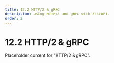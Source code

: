```yaml
---
title: 12.2 HTTP/2 & gRPC
description: Using HTTP/2 and gRPC with FastAPI.
order: 2
---
```


# 12.2 HTTP/2 & gRPC

Placeholder content for "HTTP/2 & gRPC".
